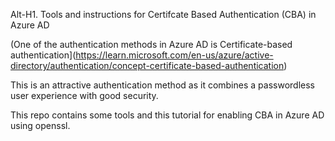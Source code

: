 Alt-H1. Tools and instructions for Certifcate Based Authentication (CBA) in Azure AD

(One of the authentication methods in Azure AD is Certificate-based authentication](https://learn.microsoft.com/en-us/azure/active-directory/authentication/concept-certificate-based-authentication)

This is an attractive authentication method as it combines a passwordless user experience with good security.

This repo contains some tools and this tutorial for enabling CBA in Azure AD using openssl.


